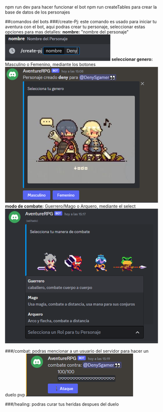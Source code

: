npm run dev para hacer funcionar el bot
npm run createTables para crear la base de datos de los personajes

##comandos del bots
###/create-Pj: 
este comando es usado para iniciar tu aventura con el bot, aqui podras crear tu personaje, seleccionar estas opciones para mas detalles:
**nombre:** "nombre del personaje"
![Nombre del personaje](/img/name.png)
**seleccionar genero:** Masculino o Femenino, mediante los botones
![Seleccionar genero](/img/createpj%20genero.png)
**modo de combate:** Guerrero/Mago o Arquero, mediante el select
![Seleccionar Rol](/img/selectRol.png)

###/combat: 
podras mencionar a un usuario del servidor para hacer un duelo pvp
![combate](/img/combat.png)

###/healing: 
podras curar tus heridas despues del duelo
